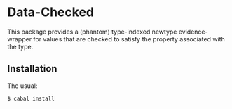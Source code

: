 Data-Checked
============
This package provides a (phantom) type-indexed newtype evidence-wrapper for
values that are checked to satisfy the property associated with the type. 

Installation
------------
The usual:

	$ cabal install

